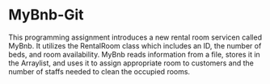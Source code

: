 # MyBnb-Git
This programming assignment introduces a new rental room servicen called MyBnb. It utilizes the RentalRoom class which includes an ID, the number of beds, and room availability. MyBnb reads information from a file, stores it in the Arraylist, and uses it to assign appropriate room to customers and the number of staffs needed to clean the occupied rooms.

